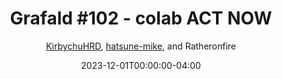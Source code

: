 ---
title: "Grafald #102 - colab ACT NOW"
type: "image"
date: 2023-12-01T00:00:00-04:00
draft: false
categories:
- comics
- collaborations
tags:
- grafald
image_path: "/projects/grafald/comics/img/2023/102.png"
alt_text: ""
author: "[KirbychuHRD](https://cohost.org/KirbychuHRD), [hatsune-mike](https://cohost.org/hatsune-mike), and Ratheronfire"
---